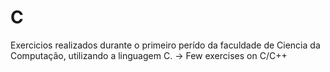 # C
 Exercicios realizados durante o primeiro perído da faculdade de Ciencia da Computação, utilizando a linguagem C. -> Few exercises on C/C++
